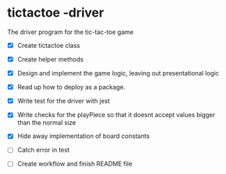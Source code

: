 # tictactoe -driver
The driver program for the tic-tac-toe game
* [x] Create tictactoe class
* [x] Create helper methods
* [x] Design and implement the game logic, leaving out presentational logic
* [x] Read up how to deploy as a package.
* [x] Write test for the driver with jest
* [x] Write checks for the playPiece so that it doesnt accept values bigger than the normal size
* [x] Hide away implementation of board constants
* [ ] Catch error in test
* [ ] Create workflow and finish README file
 
